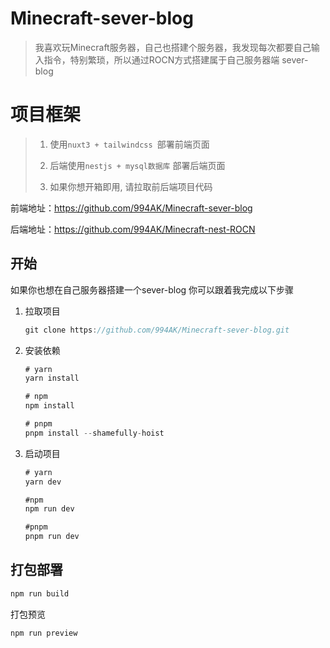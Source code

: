 # Minecraft-sever-blog

> 我喜欢玩Minecraft服务器，自己也搭建个服务器，我发现每次都要自己输入指令，特别繁琐，所以通过ROCN方式搭建属于自己服务器端 sever-blog



#  项目框架

> 1. 使用`nuxt3 + tailwindcss `部署前端页面
>
> 2. 后端使用`nestjs + mysql数据库` 部署后端页面
> 3. 如果你想开箱即用, 请拉取前后端项目代码 

前端地址：https://github.com/994AK/Minecraft-sever-blog

后端地址：https://github.com/994AK/Minecraft-nest-ROCN

## 开始

如果你也想在自己服务器搭建一个sever-blog 你可以跟着我完成以下步骤

1. 拉取项目

   ```js
   git clone https://github.com/994AK/Minecraft-sever-blog.git
   ```

2. 安装依赖

   ```js
   # yarn
   yarn install
   
   # npm
   npm install
   
   # pnpm
   pnpm install --shamefully-hoist
   ```

3. 启动项目

   ```js
   # yarn 
   yarn dev
   
   #npm
   npm run dev
   
   #pnpm
   pnpm run dev
   ```

## 打包部署

```bash
npm run build
```

打包预览

```bash
npm run preview
```



